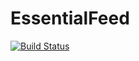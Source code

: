 # EssentialFeed

[![Build 
Status](https://app.travis-ci.com/luisgsegovia/EssentialFeed.svg?branch=main)](https://app.travis-ci.com/luisgsegovia/EssentialFeed)
